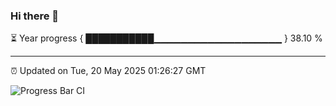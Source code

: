 ### Hi there 👋

⏳ Year progress { ███████████▁▁▁▁▁▁▁▁▁▁▁▁▁▁▁▁▁▁▁ } 38.10 %

---

⏰ Updated on Tue, 20 May 2025 01:26:27 GMT

![Progress Bar CI](https://github.com/JuvenileQ/Progress-Bar-CI/workflows/main/badge.svg)
